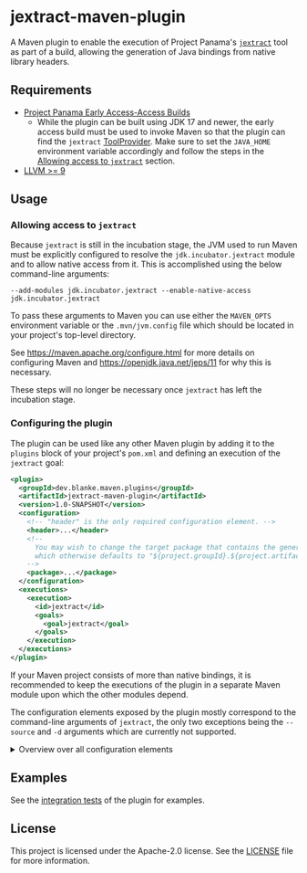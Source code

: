 # jextract-maven-plugin

A Maven plugin to enable the execution of Project Panama's [`jextract`](https://github.com/openjdk/jextract) tool as
part of a build, allowing the generation of Java bindings from native library headers.

## Requirements

- [Project Panama Early Access-Access Builds](https://jdk.java.net/panama/)
  - While the plugin can be built using JDK 17 and newer, the early access build must be used to invoke Maven so that
    the plugin can find the `jextract` [ToolProvider][1]. Make sure to set the `JAVA_HOME` environment variable
    accordingly and follow the steps in the [Allowing access to `jextract`](#allowing-access-to-jextract) section.
- [LLVM >= 9](https://releases.llvm.org/download.html)

## Usage

### Allowing access to `jextract`

Because `jextract` is still in the incubation stage, the JVM used to run Maven must be explicitly configured to resolve
the `jdk.incubator.jextract` module and to allow native access from it. This is accomplished using the below
command-line arguments:

```text
--add-modules jdk.incubator.jextract --enable-native-access jdk.incubator.jextract
```

To pass these arguments to Maven you can use either the `MAVEN_OPTS` environment variable or the `.mvn/jvm.config` file
which should be located in your project's top-level directory.

See https://maven.apache.org/configure.html for more details on configuring Maven and
https://openjdk.java.net/jeps/11 for why this is necessary.

These steps will no longer be necessary once `jextract` has left the incubation stage.

### Configuring the plugin

The plugin can be used like any other Maven plugin by adding it to the `plugins` block of your project's `pom.xml` and
defining an execution of the `jextract` goal:

```xml
<plugin>
  <groupId>dev.blanke.maven.plugins</groupId>
  <artifactId>jextract-maven-plugin</artifactId>
  <version>1.0-SNAPSHOT</version>
  <configuration>
    <!-- "header" is the only required configuration element. -->
    <header>...</header>
    <!--
      You may wish to change the target package that contains the generated bindings,
      which otherwise defaults to "${project.groupId}.${project.artifactId}".
    -->
    <package>...</package>
  </configuration>
  <executions>
    <execution>
      <id>jextract</id>
      <goals>
        <goal>jextract</goal>
      </goals>
    </execution>
  </executions>
</plugin>
```

If your Maven project consists of more than native bindings, it is recommended to keep the executions of the plugin
in a separate Maven module upon which the other modules depend.

The configuration elements exposed by the plugin mostly correspond to the command-line arguments of `jextract`,
the only two exceptions being the `--source` and `-d` arguments which are currently not supported.

<details>
<summary>Overview over all configuration elements</summary>

```xml
<configuration>
  <!--
    Path to the C header file for which native bindings should be generated.
    The alias "header" may be used.
  -->
  <headerFile>...</headerFile>
  <!-- List of arguments passed through to Clang. -->
  <clangArgs>
    <clangArg>...</clangArg>
  </clangArgs>
  <!--
    List of paths from which #include'd files of the headerFile should be resolved.
    The alias "includes" may be used.
  -->
  <includePaths>
    <includePath>...</includePath>
  </includePaths>
  <!--
    File into which included symbols should be dumped.
    See the "include[Functions,Macros,Structs,Typedefs,Unions,Vars]" elements below.
  -->
  <dumpIncludes>...</dumpIncludes>
  <!--
    Name of the class which should be generated for the headerFile.
    The alias "headerClass" may be used.
  -->
  <headerClassName>...</headerClassName>
  <!--
    List of libraries that will be loaded by the generated bindings.
    The alias "libs" may be used.
  -->
  <libraries>
    <library>...</library>
  </libraries>
  <!--
    List of functions to include in the generated bindings.
    The alias "functions" may be used.
  -->
  <includeFunctions>
    <includeFunction>...</includeFunction>
  </includeFunctions>
  <!--
    List of macros to include in the generated bindings.
    The alias "macros" may be used.
  -->
  <includeMacros>
    <includeMacro>...</includeMacro>
  </includeMacros>
  <!--
    List of structs to include in the generated bindings.
    The alias "structs" may be used.
  -->
  <includeStructs>
    <includeStruct>...</includeStruct>
  </includeStructs>
  <!--
    List of typedefs to include in the generated bindings.
    The alias "typedefs" may be used.
  -->
  <includeTypedefs>
    <includeTypedefs>...</includeTypedefs>
  </includeTypedefs>
  <!--
    List of unions to include in the generated bindings.
    The alias "unions" may be used.
  -->
  <includeUnions>
    <includeUnion>...</includeUnion>
  </includeUnions>
  <!--
    List of variables to include in the generated bindings.
    The alias "vars" may be used.
  -->
  <includeVars>
    <includeVar>...</includeVar>
  </includeVars>
  <!--
    Name of the package the generated classes should belong to.
    Instead of "targetPackage", the alias "package" may be used.
  -->
  <targetPackage>...</targetPackage>
</configuration>
```
</details>

## Examples

See the [integration tests](src/test/resources-its/dev/blanke/maven/plugins/JextractMojoIT) of the plugin for examples.

## License

This project is licensed under the Apache-2.0 license. See the [LICENSE](LICENSE) file for more information.

[1]: https://docs.oracle.com/en/java/javase/17/docs/api/java.base/java/util/spi/ToolProvider.html
